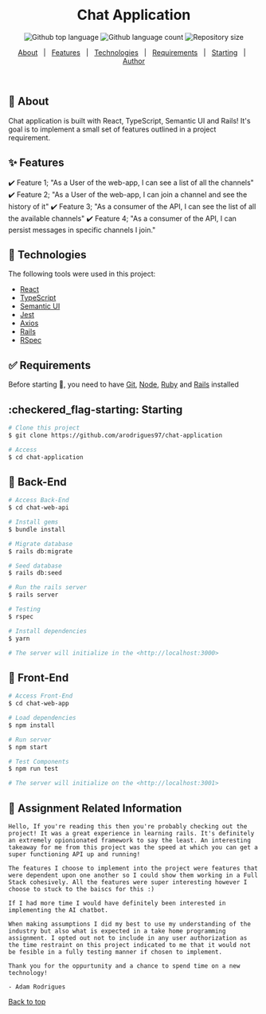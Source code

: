 <div align="center" id="top">

&#xa0;

</div>

<h1 align="center">Chat Application</h1>

<p align="center">
  <img alt="Github top language" src="https://img.shields.io/github/languages/top/arodrigues97/chat-application?color=56BEB8">

  <img alt="Github language count" src="https://img.shields.io/github/languages/count/arodrigues97/chat-application?color=56BEB8">

  <img alt="Repository size" src="https://img.shields.io/github/repo-size/arodrigues97/chat-application?color=56BEB8">

</p>

<p align="center">
  <a href="#dart-about">About</a> &#xa0; | &#xa0; 
  <a href="#sparkles-features">Features</a> &#xa0; | &#xa0;
  <a href="#rocket-technologies">Technologies</a> &#xa0; | &#xa0;
  <a href="#white_check_mark-requirements">Requirements</a> &#xa0; | &#xa0;
  <a href="#checkered_flag-starting">Starting</a> &#xa0; | &#xa0;
  <a href="https://github.com/arodrigues97" target="_blank">Author</a>
</p>

<br>

## :dart: About

Chat application is built with React, TypeScript, Semantic UI and Rails! It's goal is to implement a small set of features outlined in a project requirement.

## :sparkles: Features

:heavy_check_mark: Feature 1; "As a User of the web-app, I can see a list of all the channels"
:heavy_check_mark: Feature 2; "As a User of the web-app, I can join a channel and see the history of it"
:heavy_check_mark: Feature 3; "As a consumer of the API, I can see the list of all the available channels"
:heavy_check_mark: Feature 4; "As a consumer of the API, I can persist messages in specific channels I join."

## :rocket: Technologies

The following tools were used in this project:

- [React](https://pt-br.reactjs.org/)
- [TypeScript](https://www.typescriptlang.org/)
- [Semantic UI](https://react.semantic-ui.com/)
- [Jest](https://jestjs.io/)
- [Axios](https://github.com/axios/axios)
- [Rails](https://github.com/rails/rails)
- [RSpec](https://github.com/rspec/rspec)

## :white_check_mark: Requirements

Before starting :checkered_flag:, you need to have [Git](https://git-scm.com), [Node](https://nodejs.org/en/), [Ruby](https://www.ruby-lang.org/en/downloads/) and [Rails](https://github.com/rails/rails) installed

## :checkered_flag-starting: Starting

```bash
# Clone this project
$ git clone https://github.com/arodrigues97/chat-application

# Access
$ cd chat-application
```

## :checkered_flag: Back-End

```bash
# Access Back-End
$ cd chat-web-api

# Install gems
$ bundle install

# Migrate database
$ rails db:migrate

# Seed database
$ rails db:seed

# Run the rails server
$ rails server

# Testing
$ rspec

# Install dependencies
$ yarn

# The server will initialize in the <http://localhost:3000>
```

## :checkered_flag: Front-End

```bash
# Access Front-End
$ cd chat-web-app

# Load dependencies
$ npm install

# Run server
$ npm start

# Test Components
$ npm run test

# The server will initialize on the <http://localhost:3001>
```

## :rocket: Assignment Related Information

    Hello, If you're reading this then you're probably checking out the project! It was a great experience in learning rails. It's definitely an extremely opionionated framework to say the least. An interesting takeaway for me from this project was the speed at which you can get a super functioning API up and running!

    The features I choose to implement into the project were features that were dependent upon one another so I could show them working in a Full Stack cohesively. All the features were super interesting however I choose to stuck to the baiscs for this :)

    If I had more time I would have definitely been interested in implementing the AI chatbot.

    When making assumptions I did my best to use my understanding of the industry but also what is expected in a take home programming assignment. I opted out not to include in any user authorization as the time restraint on this project indicated to me that it would not be fesible in a fully testing manner if chosen to implement.

    Thank you for the oppurtunity and a chance to spend time on a new technology!

    - Adam Rodrigues

<a href="#top">Back to top</a>
